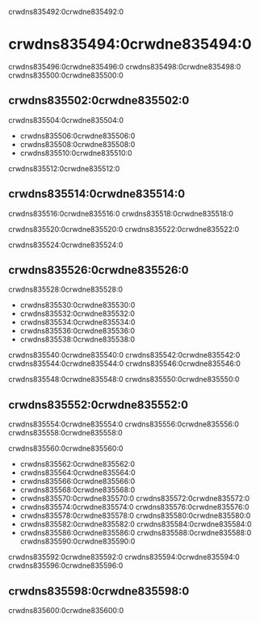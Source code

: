 crwdns835492:0crwdne835492:0
# crwdns835494:0crwdne835494:0

crwdns835496:0crwdne835496:0 crwdns835498:0crwdne835498:0 crwdns835500:0crwdne835500:0

## crwdns835502:0crwdne835502:0

crwdns835504:0crwdne835504:0

* crwdns835506:0crwdne835506:0
* crwdns835508:0crwdne835508:0
* crwdns835510:0crwdne835510:0

crwdns835512:0crwdne835512:0

## crwdns835514:0crwdne835514:0

crwdns835516:0crwdne835516:0 crwdns835518:0crwdne835518:0

crwdns835520:0crwdne835520:0 crwdns835522:0crwdne835522:0

crwdns835524:0crwdne835524:0

## crwdns835526:0crwdne835526:0

crwdns835528:0crwdne835528:0

- crwdns835530:0crwdne835530:0
- crwdns835532:0crwdne835532:0
- crwdns835534:0crwdne835534:0
- crwdns835536:0crwdne835536:0
- crwdns835538:0crwdne835538:0

crwdns835540:0crwdne835540:0 crwdns835542:0crwdne835542:0 crwdns835544:0crwdne835544:0 crwdns835546:0crwdne835546:0

crwdns835548:0crwdne835548:0 crwdns835550:0crwdne835550:0

## crwdns835552:0crwdne835552:0

crwdns835554:0crwdne835554:0 crwdns835556:0crwdne835556:0 crwdns835558:0crwdne835558:0

crwdns835560:0crwdne835560:0

* crwdns835562:0crwdne835562:0
* crwdns835564:0crwdne835564:0
* crwdns835566:0crwdne835566:0
* crwdns835568:0crwdne835568:0
* crwdns835570:0crwdne835570:0 crwdns835572:0crwdne835572:0
* crwdns835574:0crwdne835574:0 crwdns835576:0crwdne835576:0
* crwdns835578:0crwdne835578:0 crwdns835580:0crwdne835580:0
* crwdns835582:0crwdne835582:0 crwdns835584:0crwdne835584:0
* crwdns835586:0crwdne835586:0 crwdns835588:0crwdne835588:0 crwdns835590:0crwdne835590:0

crwdns835592:0crwdne835592:0 crwdns835594:0crwdne835594:0 crwdns835596:0crwdne835596:0

## crwdns835598:0crwdne835598:0

crwdns835600:0crwdne835600:0
